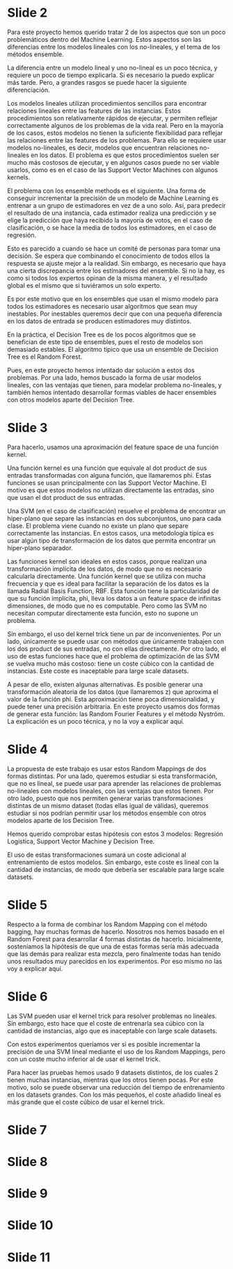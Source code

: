 # Slide 2

Para este proyecto hemos querido tratar 2 de los aspectos que son un poco problemáticos dentro del Machine Learning. Estos aspectos son las diferencias entre los modelos lineales con los no-lineales, y el tema de los métodos ensemble.

La diferencia entre un modelo lineal y uno no-lineal es un poco técnica, y requiere un poco de tiempo explicarla. Si es necesario la puedo explicar más tarde. Pero, a grandes rasgos se puede hacer la siguiente diferenciación.

Los modelos lineales utilizan procedimientos sencillos para encontrar relaciones lineales entre las features de las instancias. Estos procedimientos son relativamente rápidos de ejecutar, y permiten reflejar correctamente algunos de los problemas de la vida real. Pero en la mayoría de los casos, estos modelos no tienen la suficiente flexibilidad para reflejar las relaciones entre las features de los problemas. Para ello se requiere usar modelos no-lineales, es decir, modelos que encuentran relaciones no-lineales en los datos. El problema es que estos procedimientos suelen ser mucho más costosos de ejecutar, y en algunos casos puede no ser viable usarlos, como es en el caso de las Support Vector Machines con algunos kernels.

El problema con los ensemble methods es el siguiente. Una forma de conseguir incrementar la precisión de un modelo de Machine Learning es entrenar a un grupo de estimadores en vez de a uno solo. Así, para predecir el resultado de una instancia, cada estimador realiza una predicción y se elige la predicción que haya recibido la mayoría de votos, en el caso de clasificación, o se hace la media de todos los estimadores, en el caso de regresión.

Esto es parecido a cuando se hace un comité de personas para tomar una decisión. Se espera que combinando el conocimiento de todos ellos la respuesta se ajuste mejor a la realidad. Sin embargo, es necesario que haya una cierta discrepancia entre los estimadores del ensemble. Si no la hay, es como si todos los expertos opinan de la misma manera, y el resultado global es el mismo que si tuviéramos un solo experto.

Es por este motivo que en los ensembles que usan el mismo modelo para todos los estimadores es necesario usar algoritmos que sean muy inestables. Por inestables queremos decir que con una pequeña diferencia en los datos de entrada se producen estimadores muy distintos.

En la práctica, el Decision Tree es de los pocos algoritmos que se benefician de este tipo de ensembles, pues el resto de modelos son demasiado estables. El algoritmo típico que usa un ensemble de Decision Tree es el Random Forest.


Pues, en este proyecto hemos intentado dar solución a estos dos problemas. Por una lado, hemos buscado la forma de usar modelos lineales, con las ventajas que tienen, para modelar problema no-lineales, y también hemos intentado desarrollar formas viables de hacer ensembles con otros modelos aparte del Decision Tree.

# Slide 3

Para hacerlo, usamos una aproximación del feature space de una función kernel.

Una función kernel es una función que equivale al dot product de sus entradas transformadas con alguna función, que llamaremos phi. Estas funciones se usan principalmente con las Support Vector Machine. El motivo es que estos modelos no utilizan directamente las entradas, sino que usan el dot product de sus entradas.

Una SVM (en el caso de clasificación) resuelve el problema de encontrar un híper-plano que separe las instancias en dos subconjuntos, uno para cada clase. El problema viene cuando no existe un plano que separe correctamente las instancias. En estos casos, una metodología típica es usar algún tipo de transformación de los datos que permita encontrar un híper-plano separador.

Las funciones kernel son ideales en estos casos, porque realizan una transformación implícita de los datos, de modo que no es necesario calcularla directamente. Una función kernel que se utiliza con mucha frecuencia y que es ideal para facilitar la separación de los datos es la llamada Radial Basis Function, RBF. Esta función tiene la particularidad de que su función implícita, phi, lleva los datos a un feature space de infinitas dimensiones, de modo que no es computable. Pero como las SVM no necesitan computar directamente esta función, esto no supone un problema.

Sin embargo, el uso del kernel trick tiene un par de inconvenientes. Por un lado, únicamente se puede usar con métodos que únicamente trabajen con los dos product de sus entradas, no con ellas directamente. Por otro lado, el uso de estas funciones hace que el problema de optimización de las SVM se vuelva mucho más costoso: tiene un coste cúbico con la cantidad de instancias. Este coste es inaceptable para large scale datasets.

A pesar de ello, existen algunas alternativas. Es posible generar una transformación aleatoria de los datos (que llamaremos z) que aproxima el valor de la función phi. Esta aproximación tiene poca dimensionalidad, y puede tener una precisión arbitraria. En este proyecto usamos dos formas de generar esta función: las Random Fourier Features y el método Nyström. La explicación es un poco técnica, y no la voy a explicar aquí.

# Slide 4

La propuesta de este trabajo es usar estos Random Mappings de dos formas distintas. Por una lado, queremos estudiar si esta transformación, que no es lineal, se puede usar para aprender las relaciones de problemas no-lineales con modelos lineales, con las ventajas que estos tienen. Por otro lado, puesto que nos permiten generar varias transformaciones distintas de un mismo dataset (todas ellas igual de válidas), queremos estudiar si nos podrían permitir usar los métodos ensemble con otros modelos aparte de los Decision Tree.

Hemos querido comprobar estas hipótesis con estos 3 modelos: Regresión Logística, Support Vector Machine y Decision Tree.

El uso de estas transformaciones sumará un coste adicional al entrenamiento de estos modelos. Sin embargo, este coste es lineal con la cantidad de instancias, de modo que debería ser escalable para large scale datasets.

# Slide 5

Respecto a la forma de combinar los Random Mapping con el método bagging, hay muchas formas de hacerlo. Nosotros nos hemos basado en el Random Forest para desarrollar 4 formas distintas de hacerlo. Inicialmente, sosteníamos la hipótesis de que una de estas formas sería más adecuada que las demás para realizar esta mezcla, pero finalmente todas han tenido unos resultados muy parecidos en los experimentos. Por eso mismo no las voy a explicar aquí.

# Slide 6

Las SVM pueden usar el kernel trick para resolver problemas no lineales. Sin embargo, esto hace que el coste de entrenarla sea cúbico con la cantidad de instancias, algo que es inaceptable con large scale datasets.

Con estos experimentos queríamos ver si es posible incrementar la precisión de una SVM lineal mediante el uso de los Random Mappings, pero con un coste mucho inferior al de usar el kernel trick.

Para hacer las pruebas hemos usado 9 datasets distintos, de los cuales 2 tienen muchas instancias, mientras que los otros tienen pocas. Por este motivo, solo se puede observar una reducción del tiempo de entrenamiento en los datasets grandes. Con los más pequeños, el coste añadido lineal es más grande que el coste cúbico de usar el kernel trick.

# Slide 7



# Slide 8
# Slide 9
# Slide 10
# Slide 11
